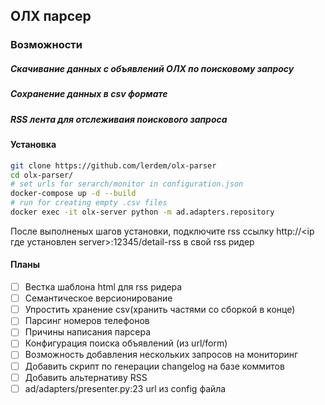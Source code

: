 ## ОЛХ парсер
### Возможности
##### Скачивание данных с объявлений ОЛХ по поисковому запросу
##### Сохранение данных в csv формате
##### RSS лента для отслеживаия поискового запроса

#### Установка
```bash
git clone https://github.com/lerdem/olx-parser
cd olx-parser/
# set urls for serarch/monitor in configuration.json
docker-compose up -d --build
# run for creating empty .csv files
docker exec -it olx-server python -m ad.adapters.repository
```
После выполненых шагов установки, подключите rss ссылку http://<ip где установлен server>:12345/detail-rss в свой rss ридер


#### Планы
- [ ] Вестка шаблона html для rss ридера
- [ ] Семантическое версионирование
- [ ] Упростить хранение csv(хранить частями со сборкой в конце)
- [ ] Парсинг номеров телефонов
- [ ] Причины написания парсера
- [ ] Конфигурация поиска объявлений (из url/form)
- [ ] Возможность добавления нескольких запросов на мониторинг
- [ ] Добавить скрипт по генерации changelog на базе коммитов
- [ ] Добавить альтернативу RSS
- [ ] ad/adapters/presenter.py:23 url из config файла
